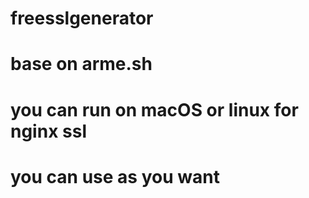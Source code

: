 # freesslgenerator

# base on arme.sh

# you can run on macOS or linux for nginx ssl

# you can use as you want 


